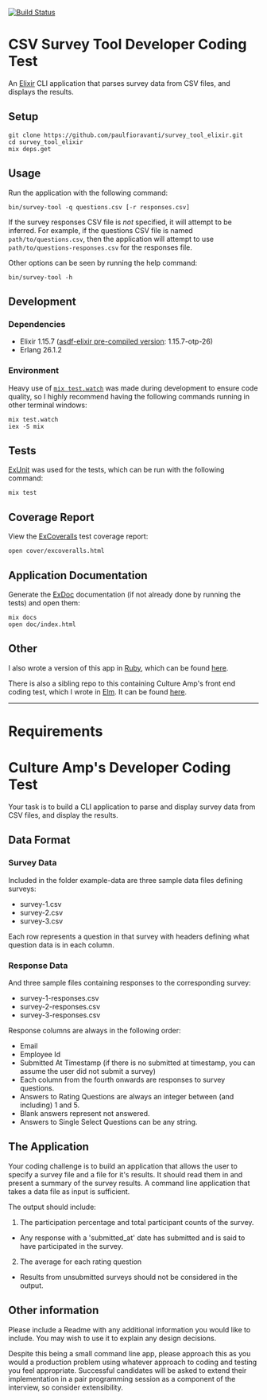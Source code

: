 [![Build Status][Build Status image]][Build Status url]

# CSV Survey Tool Developer Coding Test

An [Elixir][] CLI application that parses survey data from CSV files, and
displays the results.

## Setup

```console
git clone https://github.com/paulfioravanti/survey_tool_elixir.git
cd survey_tool_elixir
mix deps.get
```

## Usage

Run the application with the following command:

```console
bin/survey-tool -q questions.csv [-r responses.csv]
```

If the survey responses CSV file is _not_ specified, it will attempt to be
inferred.  For example, if the questions CSV file is named
`path/to/questions.csv`, then the application will attempt to use
`path/to/questions-responses.csv` for the responses file.

Other options can be seen by running the help command:

```console
bin/survey-tool -h
```

## Development

### Dependencies

- Elixir 1.15.7 ([asdf-elixir pre-compiled version][]: 1.15.7-otp-26)
- Erlang 26.1.2

### Environment

Heavy use of [`mix test.watch`][] was made during development to ensure code
quality, so I highly recommend having the following commands running in other
terminal windows:

```console
mix test.watch
iex -S mix
```

## Tests

[ExUnit][] was used for the tests, which can be run with the following command:

```console
mix test
```

## Coverage Report

View the [ExCoveralls][] test coverage report:

```console
open cover/excoveralls.html
```

## Application Documentation

Generate the [ExDoc][] documentation (if not already done by running the tests)
and open them:

```console
mix docs
open doc/index.html
```

## Other

I also wrote a version of this app in [Ruby][], which can be found
[here][survey-tool-ruby].

There is also a sibling repo to this containing Culture Amp's front end coding
test, which I wrote in [Elm][]. It can be found [here][survey-tool-elm].

[asdf-elixir pre-compiled version]: https://github.com/asdf-vm/asdf-elixir#elixir-precompiled-versions
[Elixir]: https://github.com/elixir-lang/elixir
[Elm]: https://elm-lang.org/
[ExCoveralls]: https://github.com/parroty/excoveralls
[ExDoc]: https://github.com/elixir-lang/ex_doc
[ExUnit]: https://hexdocs.pm/ex_unit/ExUnit.html
[`mix test.watch`]: https://github.com/lpil/mix-test.watch
[Ruby]: https://github.com/ruby/ruby
[survey-tool-elm]: https://github.com/paulfioravanti/survey_tool_elm
[survey-tool-ruby]: https://github.com/paulfioravanti/survey_tool_ruby
[Build Status image]: https://github.com/paulfioravanti/survey_tool_elixir/actions/workflows/ci.yml/badge.svg
[Build Status url]: https://github.com/paulfioravanti/survey_tool_elixir/actions/workflows/ci.yml

---

# Requirements

# Culture Amp's Developer Coding Test

Your task is to build a CLI application to parse and display survey data from CSV files, and display the results.

## Data Format

### Survey Data
Included in the folder example-data are three sample data files defining surveys:
* survey-1.csv
* survey-2.csv
* survey-3.csv

Each row represents a question in that survey with headers defining what question data is in each column.

### Response Data
And three sample files containing responses to the corresponding survey:
* survey-1-responses.csv
* survey-2-responses.csv
* survey-3-responses.csv

Response columns are always in the following order:
* Email
* Employee Id
* Submitted At Timestamp (if there is no submitted at timestamp, you can assume the user did not submit a survey)
* Each column from the fourth onwards are responses to survey questions.
* Answers to Rating Questions are always an integer between (and including) 1 and 5.
* Blank answers represent not answered.
* Answers to Single Select Questions can be any string.

## The Application

Your coding challenge is to build an application that allows the user to specify a survey file and a file for it's results. It should read them in and present a summary of the survey results. A command line application that takes a data file as input is sufficient.

The output should include:

1. The participation percentage and total participant counts of the survey.
- Any response with a 'submitted_at' date has submitted and is said to have participated in the survey.
2. The average for each rating question
- Results from unsubmitted surveys should not be considered in the output.

## Other information

Please include a Readme with any additional information you would like to include. You may wish to use it to explain any design decisions.

Despite this being a small command line app, please approach this as you would a production problem using whatever approach to coding and testing you feel appropriate. Successful candidates will be asked to extend their implementation in a pair programming session as a component of the interview, so consider extensibility.
